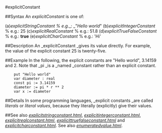 
#explicitConstant

##Syntax
An _explicitConstant_ is one of:

(a)_explicitStringConstant_ _% e_._g_._: _"_Hello world_"
(b)_explicitIntegerConstant_ % e.g.: 25
(c)_explicitRealConstant_ % e.g.: 51.8
(d)_explicitTrueFalseConstant_ % e.g.: **true**
(e)_explicitCharConstant_ % e.g.: 'Hi' 




##Description
An _explicitConstant _gives its value directly. For example, the value of the explicit constant 25 is twenty-five.



##Example
In the following, the explicit constants are "Hello world", 3.14159 and 2. Note that _pi _is a _named _constant rather than an explicit constant.


        put "Hello world"
        var diameter : real
        const pi := 3.14159
        diameter := pi * r ** 2
        var x := diameter
##Details
In some programming languages, _explicit constants _are called _literals_ or _literal values_, because they literally (explicitly) give their values.



##See also
_[explicitstringconstant.html](explicitStringConstant)_, _[explicitintegerconstant.html](explicitIntegerConstant)_, _[explicitrealconstant.html](explicitRealConstant)_, _[explicittruefalseconstant.html](explicitTrueFalseConstant)_ and _[explicitcharconstant.html](explicitCharConstant)_. See also _[enumeratedvalue.html](enumeratedValue)_.


